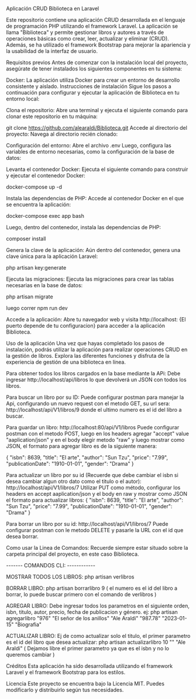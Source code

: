 Aplicación CRUD Biblioteca en Laravel

Este repositorio contiene una aplicación CRUD desarrollada en el lenguaje de programación PHP utilizando el framework Laravel. La aplicación se llama "Biblioteca" y permite gestionar libros y autores a través de operaciones básicas como crear, leer, actualizar y eliminar (CRUD). Además, se ha utilizado el framework Bootstrap para mejorar la apariencia y la usabilidad de la interfaz de usuario.

Requisitos previos
Antes de comenzar con la instalación local del proyecto, asegúrate de tener instalados los siguientes componentes en tu sistema:

Docker: La aplicación utiliza Docker para crear un entorno de desarrollo consistente y aislado.
Instrucciones de instalación
Sigue los pasos a continuación para configurar y ejecutar la aplicación de Biblioteca en tu entorno local:

Clona el repositorio: Abre una terminal y ejecuta el siguiente comando para clonar este repositorio en tu máquina:


git clone https://github.com/alearaldi/Biblioteca.git
Accede al directorio del proyecto: Navega al directorio recién clonado:

Configuración del entorno: Abre el archivo .env Luego, configura las variables de entorno necesarias, como la configuración de la base de datos:

Levanta el contenedor Docker: Ejecuta el siguiente comando para construir y ejecutar el contenedor Docker:

docker-compose up -d

Instala las dependencias de PHP: Accede al contenedor Docker en el que se encuentra la aplicación:

docker-compose exec app bash

Luego, dentro del contenedor, instala las dependencias de PHP:

composer install

Genera la clave de la aplicación: Aún dentro del contenedor, genera una clave única para la aplicación Laravel:

php artisan key:generate

Ejecuta las migraciones: Ejecuta las migraciones para crear las tablas necesarias en la base de datos:

php artisan migrate

luego correr npm run dev

Accede a la aplicación: Abre tu navegador web y visita http://localhost: {El puerto depende de tu configuracion} para acceder a la aplicación Biblioteca.

Uso de la aplicación
Una vez que hayas completado los pasos de instalación, podrás utilizar la aplicación para realizar operaciones CRUD en la gestión de libros. 
Explora las diferentes funciones y disfruta de la experiencia de gestión de una biblioteca en línea.

Para obtener todos los libros cargados en la base mediante la APi:
Debe ingresar http://localhost/api/libros lo que devolverá un JSON con todos los libros.

Para buscar un libro por su ID:
Puede configurar postman para manejar la Api, configurando un nuevo request con el metodo GET, su url sera:
http://localhost/api/V1/libros/9 donde el ultimo numero es el id del libro a buscar.

Para guardar un libro:
http://localhost:80/api/V1/libros
Puede configurar postman con el metodo POST, luego en los headers agregar "accept" value "aaplication/json" y en el body elegir metodo "raw" y luego mostrar como JSON, el formato para agregar libro es de la siguiente manera:

{
        "isbn": 8639,
        "title": "El arte",
        "author": "Sun Tzu",
        "price": "7.99",
        "publicationDate": "1910-01-01",
        "gender": "Drama"
}

Para actualizar un libro por su id (Recuerde que debe cambiar el isbn si desea cambiar algun otro dato como el titulo o el autor):
http://localhost/api/V1/libros/7
Utilizar PUT como método, configurar los headers en accept aaplication/json y el body en raw y mostrar como JSON el formato para actualizar libros:
{
        "isbn": 8639,
        "title": "El arte",
        "author": "Sun Tzu",
        "price": "7.99",
        "publicationDate": "1910-01-01",
        "gender": "Drama"
}

Para borrar un libro por su id:
http://localhost/api/V1/libros/7
Puede configurar postman con le metodo DELETE y pasarle la URL con el id que desea borrar.


Como usar la Linea de Comandos:
Recuerde siempre estar situado sobre la carpeta principal del proyecto, en este caso Biblioteca.

------- COMANDOS CLI: ------------


MOSTRAR TODOS LOS LIBROS:
php artisan verlibros

BORRAR LIBRO:
php artisan borrarlibro 9 ( el numero es el id del libro a borrar, lo puede buscar primero con el comando de verlibros )

AGREGAR LIBRO:
Debe ingresar todos los parametros en el siguiente orden, isbn, titulo, autor, precio, fecha de publicacion y género. ej:
php artisan agregarlibro "976" "El señor de los anillos" "Ale Araldi" "987.78" "2023-01-15" "Biografia"

ACTUALIZAR LIBRO:
Ej de como actualizar solo el titulo, el primer parametro es el id del libro que desea actualizar:
php artisan actualizarlibro 10 "" "Ale Araldi" ( Dejamos libre el primer parametro ya que es el isbn y no lo queremos cambiar )


Créditos
Esta aplicación ha sido desarrollada utilizando el framework Laravel y el framework Bootstrap para los estilos.

Licencia
Este proyecto se encuentra bajo la Licencia MIT. Puedes modificarlo y distribuirlo según tus necesidades.
